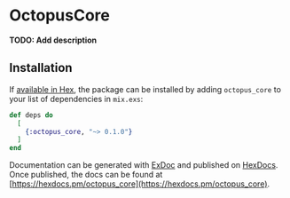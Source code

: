# OctopusCore

**TODO: Add description**

## Installation

If [available in Hex](https://hex.pm/docs/publish), the package can be installed
by adding `octopus_core` to your list of dependencies in `mix.exs`:

```elixir
def deps do
  [
    {:octopus_core, "~> 0.1.0"}
  ]
end
```

Documentation can be generated with [ExDoc](https://github.com/elixir-lang/ex_doc)
and published on [HexDocs](https://hexdocs.pm). Once published, the docs can
be found at [https://hexdocs.pm/octopus_core](https://hexdocs.pm/octopus_core).

